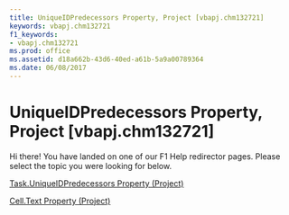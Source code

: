 ```yaml
---
title: UniqueIDPredecessors Property, Project [vbapj.chm132721]
keywords: vbapj.chm132721
f1_keywords:
- vbapj.chm132721
ms.prod: office
ms.assetid: d18a662b-43d6-40ed-a61b-5a9a00789364
ms.date: 06/08/2017
---
```



# UniqueIDPredecessors Property, Project [vbapj.chm132721]

Hi there! You have landed on one of our F1 Help redirector pages. Please select the topic you were looking for below.

[Task.UniqueIDPredecessors Property (Project)](http://msdn.microsoft.com/library/e6f53dd2-1833-e081-29ee-de734efb9229%28Office.15%29.aspx)

[Cell.Text Property (Project)](http://msdn.microsoft.com/library/015a9f11-6a4e-5c02-cbeb-e9fd398b2f3c%28Office.15%29.aspx)



